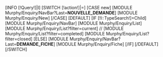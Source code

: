 [INFO [!Query!]|I]
[SWITCH [!action!]|=]
	[CASE new]
			[MODULE Murphy/Enquiry/NavBar?Last=__NOUVELLE_DEMANDE__]
			[MODULE Murphy/Enquiry/New]
	[/CASE]
	[DEFAULT]
		[IF [!I::TypeSearch!]=Child]
			[MODULE Murphy/Enquiry/NavBar]
			[MODULE Murphy/Enquiry/List]
			[MODULE Murphy/Enquiry/List?filter=current]
//			[MODULE Murphy/Enquiry/List?filter=completed]
			[MODULE Murphy/Enquiry/List?filter=closed]
		[ELSE]
			[MODULE Murphy/Enquiry/NavBar?Last=__DEMANDE_FICHE__]
			[MODULE Murphy/Enquiry/Fiche]
		[/IF]
	[/DEFAULT]
[/SWITCH]


